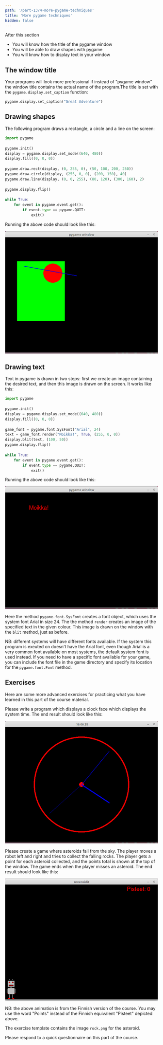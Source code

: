 ```yaml
---
path: '/part-13/4-more-pygame-techniques'
title: 'More pygame techniques'
hidden: false
---
```


<text-box variant='learningObjectives' name="Learning objectives">

After this section

- You will know how the title of the pygame window
- You will be able to draw shapes with pygame
- You will know how to display text in your window

</text-box>

## The window title

Your programs will look more professional if instead of "pygame window" the window title contains the actual name of the program.The title is set with the `pygame.display.set_caption` function:

```python
pygame.display.set_caption("Great Adventure")
```

## Drawing shapes

The following program draws a rectangle, a circle and a line on the screen:

```python
import pygame

pygame.init()
display = pygame.display.set_mode((640, 480))
display.fill((0, 0, 0))

pygame.draw.rect(display, (0, 255, 0), (50, 100, 200, 250))
pygame.draw.circle(display, (255, 0, 0), (200, 150), 40)
pygame.draw.line(display, (0, 0, 255), (80, 120), (300, 160), 2)

pygame.display.flip()

while True:
    for event in pygame.event.get():
        if event.type == pygame.QUIT:
            exit()
```

Running the above code should look like this:

<img src="pygame_shapes.gif">

## Drawing text

Text in pygame is drawn in two steps: first we create an image containing the desired text, and then this image is drawn on the screen. It works like this:

```python
import pygame

pygame.init()
display = pygame.display.set_mode((640, 480))
display.fill((0, 0, 0))

game_font = pygame.font.SysFont("Arial", 24)
text = game_font.render("Moikka!", True, (255, 0, 0))
display.blit(text, (100, 50))
pygame.display.flip()

while True:
    for event in pygame.event.get():
        if event.type == pygame.QUIT:
            exit()
```

Running the above code should look like this:

<img src="pygame_text.gif">

Here the method `pygame.font.SysFont` creates a font object, which uses the system font Arial in size 24. The the method `render` creates an image of the specified text in the given colour. This image is drawn on the window with the `blit` method, just as before.

NB: different systems will have different fonts available. If the system this program is exeuted on doesn't have the Arial font, even though Arial is a very common font available on most systems, the default system font is used instead. If you need to have a specific font available for your game, you can include the font file in the game directory and specify its location for the `pygame.font.Font` method.

## Exercises

Here are some more advanced exercises for practicing what you have learned in this part of the course material.

<programming-exercise name='Clock' tmcname='part13-16_clock'>

Please write a program which displays a clock face which displays the system time. The end result should look like this:

<img src="pygame_clock.gif">

</programming-exercise>

<programming-exercise name='Asteroids' tmcname='part13-17_asteroids'>

Please create a game where asteroids fall from the sky. The player moves a robot left and right and tries to collect the falling rocks. The player gets a point for each asteroid collected, and the points total is shown at the top of the window. The game ends when the player misses an asteroid. The end result should look like this:

<img src="pygame_asteroids.gif">

NB: the above animation is from the Finnish version of the course. You may use the word "Points" instead of the Finnish equivalent "Pisteet" depicted above.

The exercise template contains the image `rock.png` for the asteroid.

</programming-exercise>

Please respond to a quick questionnaire on this part of the course.

<quiz id="e2f0ee23-e82f-54c1-821f-5424ff5348db"></quiz>



